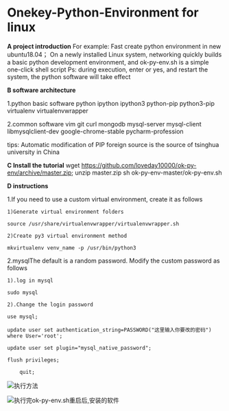 # Onekey-Python-Environment for linux

 **A project introduction** 
For example: Fast create python environment in new ubuntu18.04；
On a newly installed Linux system, networking quickly builds a basic python development environment, and ok-py-env.sh is a simple one-click shell script
Ps: during execution, enter or yes, and restart the system, the python software will take effect

 **B software architecture** 

1.python basic software
python
ipython
ipython3
python-pip
python3-pip
virtualenv
virtualenvwrapper

2.common software
vim
git
curl
mongodb
mysql-server
mysql-client
libmysqlclient-dev
google-chrome-stable
pycharm-profession

tips: Automatic modification of PIP foreign source is the source of tsinghua university in China


 **C Install the tutorial** 
wget https://github.com/loveday10000/ok-py-env/archive/master.zip; unzip master.zip
sh ok-py-env-master/ok-py-env.sh

 **D instructions** 

1.If you need to use a custom virtual environment, create it as follows

    1)Generate virtual environment folders

    source /usr/share/virtualenvwrapper/virtualenvwrapper.sh

    2)Create py3 virtual environment method

    mkvirtualenv venv_name -p /usr/bin/python3

2.mysqlThe default is a random password. Modify the custom password as follows

    1).log in mysql

	sudo mysql

    2).Change the login password

	use mysql;

	update user set authentication_string=PASSWORD("这里输入你要改的密码") where User='root';

	update user set plugin="mysql_native_password";

	flush privileges;
        
        quit;

![执行方法](https://images.gitee.com/uploads/images/2018/0828/190044_32030cc4_2026959.png "使用方法.png")

![执行完ok-py-env.sh重启后,安装的软件](https://images.gitee.com/uploads/images/2018/0828/194259_10483f6b_2026959.png "重启后已安装的软件.png")
